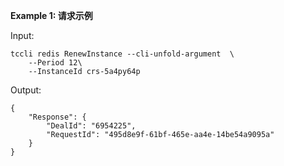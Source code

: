 **Example 1: 请求示例**



Input: 

```
tccli redis RenewInstance --cli-unfold-argument  \
    --Period 12\
    --InstanceId crs-5a4py64p
```

Output: 
```
{
    "Response": {
        "DealId": "6954225",
        "RequestId": "495d8e9f-61bf-465e-aa4e-14be54a9095a"
    }
}
```

